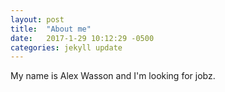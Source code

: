 ```yaml
---
layout: post
title:  "About me"
date:   2017-1-29 10:12:29 -0500
categories: jekyll update
---
```

My name is Alex Wasson and I'm looking for jobz.